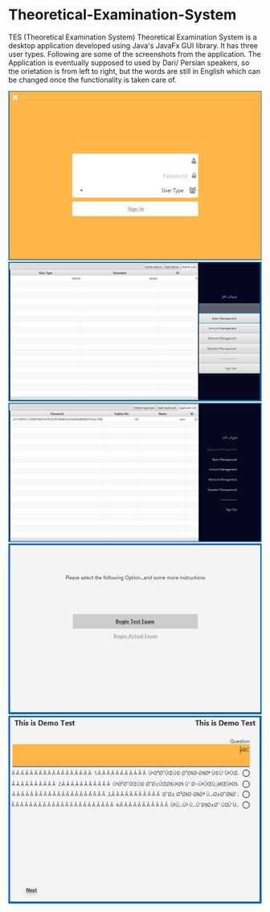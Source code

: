 # Theoretical-Examination-System
TES (Theoretical Examination System) Theoretical Examination System is a desktop application developed using Java's JavaFx GUI library. 
It has three user types. Following are some of the screenshots from the application.  The Application is eventually supposed to used by 
Dari/ Persian speakers, so the orietation is from left to right, but the words are still in English which can be changed once the 
functionality is taken care of.

![](1.png)
![](2.png)
![](3.png)
![](4.png)
![](5.png)
